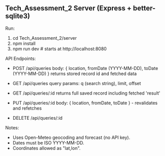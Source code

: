 Tech_Assessment_2 Server (Express + better-sqlite3)
--------------------------------------------------

Run:
1. cd Tech_Assessment_2/server
2. npm install
3. npm run dev   # starts at http://localhost:8080

API Endpoints:
- POST /api/queries
  body: { location, fromDate (YYYY-MM-DD), toDate (YYYY-MM-DD) }
  returns stored record id and fetched data

- GET /api/queries
  query params: q (search string), limit, offset

- GET /api/queries/:id
  returns full saved record including fetched 'result'

- PUT /api/queries/:id
  body: { location, fromDate, toDate } - revalidates and refetches

- DELETE /api/queries/:id

Notes:
- Uses Open-Meteo geocoding and forecast (no API key).
- Dates must be ISO YYYY-MM-DD.
- Coordinates allowed as "lat,lon".
